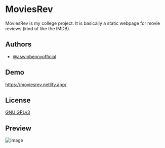 
# MoviesRev

MoviesRev is my college project. It is basically a static webpage for movie reviews (kind of like the IMDB).


## Authors

- [@aswinbennyofficial](https://www.github.com/aswinbennyofficial)




## Demo

https://moviesrev.netlify.app/




## License

[GNU GPLv3](https://choosealicense.com/licenses/gpl-3.0/)


## Preview

![image](https://user-images.githubusercontent.com/110408942/202965920-5c1b97ff-1aaf-461c-9208-5e07b2badcef.png)


